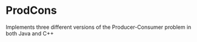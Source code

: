 # ProdCons
Implements three different versions of the Producer-Consumer problem in both Java and C++
